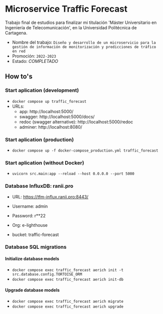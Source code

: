 # Microservice Traffic Forecast

Trabajo final de estudios para finalizar mi titulación 'Máster Universitario en Ingeniería de Telecomunicación', en la Universidad Politécnica de Cartagena.

* Nombre del trabajo: `Diseño y desarrollo de un microservicio para la gestión de información de monitorización y predicciones de tráfico en red`
* Promoción: `2022-2023`
* Estado: _COMPLETADO_

## How to's
### Start aplication (development)
- `docker compose up traffic_forecast`
- URLs:
  - app: http://localhost:5000/
  - swagger: http://localhost:5000/docs/
  - redoc (swagger alternative): http://localhost:5000/redoc 
  - adminer: http://localhost:8080/

### Start aplication (production)
- `docker compose up -f docker-compose_production.yml traffic_forecast`

### Start aplication (without Docker)
- `uvicorn src.main:app --reload --host 0.0.0.0 --port 5000`

### Database InfluxDB: ranii.pro

* URL: https://tfm-influx.ranii.pro:8443/

* Username: admin
* Password: r**22
* Org: e-lighthouse
* bucket: traffic-forecast

### Database SQL migrations

#### Initialize database models
- `docker compose exec traffic_forecast aerich init -t src.database.config.TORTOISE_ORM`
- `docker compose exec traffic_forecast aerich init-db` 

#### Upgrade database models
- `docker compose exec traffic_forecast aerich migrate`
- `docker compose exec traffic_forecast aerich upgrade`
